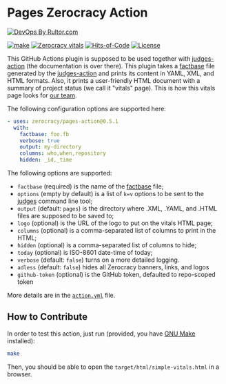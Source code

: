 # Pages Zerocracy Action

[![DevOps By Rultor.com](https://www.rultor.com/b/zerocracy/pages-action)](https://www.rultor.com/p/zerocracy/pages-action)

[![make](https://github.com/zerocracy/pages-action/actions/workflows/make.yml/badge.svg)](https://github.com/zerocracy/pages-action/actions/workflows/make.yml)
[![Zerocracy vitals](https://zerocracy.github.io/judges-action/zerocracy-badge.svg)](https://zerocracy.github.io/judges-action/zerocracy-vitals.html)
[![Hits-of-Code](https://hitsofcode.com/github/zerocracy/pages-action)](https://hitsofcode.com/view/github/zerocracy/pages-action)
[![License](https://img.shields.io/badge/license-MIT-green.svg)](https://github.com/zerocracy/pages-action/blob/master/LICENSE.txt)

This GitHub Actions plugin is supposed to be used together with [judges-action]
  (the documentation is over there).
This plugin takes a [factbase] file generated by the [judges-action] and prints
  its content in YAML, XML, and HTML formats.
Also, it prints a user-friendly HTML document with a summary of project status
  (we call it "vitals" page).
This is how this vitals page looks for [our team][vitals].

The following configuration options are supported here:

```yaml
- uses: zerocracy/pages-action@0.5.1
  with:
    factbase: foo.fb
    verbose: true
    output: my-directory
    columns: who,when,repository
    hidden: _id,_time
```

The following options are supported:

* `factbase` (required) is the name of the [factbase] file;
* `options` (empty by default) is a list of `k=v` options to be sent to
the [judges] command line tool;
* `output` (default: `pages`) is the directory where .XML, .YAML,
and .HTML files are supposed to be saved to;
* `logo` (optional) is the URL of the logo to put on the vitals HTML page;
* `columns` (optional) is a comma-separated list of columns
to print in the HTML;
* `hidden` (optional) is a comma-separated list of columns to hide;
* `today` (optional) is ISO-8601 date-time of today;
* `verbose` (default: `false`) turns on a more detailed logging.
* `adless` (default: `false`) hides all Zerocracy banners, links, and logos
* `github-token` (optional) is the GitHub token, defaulted to repo-scoped token

More details are in the [`action.yml`][action] file.

## How to Contribute

In order to test this action, just run (provided, you have
  [GNU Make] installed):

```bash
make
```

Then, you should be able to open the `target/html/simple-vitals.html`
  in a browser.

[judges-action]: https://github.com/zerocracy/judges-action
[factbase]: https://github.com/yegor256/factbase
[vitals]: https://zerocracy.github.io/judges-action/zerocracy-vitals.html
[judges]: https://github.com/yegor256/judges
[action]: https://github.com/zerocracy/pages-action/blob/master/action.yml
[GNU Make]: https://www.gnu.org/software/make/
